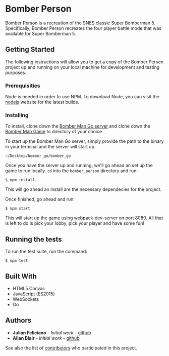 # Bomber Person

Bomber Person is a recreation of the SNES classic Super Bomberman 5. Specifically,
Bomber Person recreates the four player battle mode that was available for Super
Bomberman 5.

## Getting Started

The following instructions will allow you to get a copy of the Bomber Person project
up and running on your local machine for development and testing purposes.

### Prerequisities

Node is needed in order to use NPM. To download Node, you can visit the [nodejs](https://nodejs.org/en/)
website for the latest builds.

### Installing

To install, clone down the [Bomber Man Go server](https://github.com/amaxwellblair/bomber_go)
and clone down the [Bomber Man Game](https://github.com/julsfelic/bomber_person) to directory
of your choice.

To start up the Bomber Man Go server, simply provide the path to the binary in your
terminal and the server will start up.

```
~/Desktop/bomber_go/bomber_go
```

Once you have the server up and running, we'll go ahead an set up the game to run locally.
`cd` into the `bomber_person` directory and run:

```
$ npm install
```

This will go ahead an install are the necessary dependecies for the project.

Once finished, go ahead and run:

```
$ npm start
```

This will start up the game using webpack-dev-server on port 8080. All that is
left to do is pick your lobby, pick your player and have some fun!

## Running the tests

To run the test suite, run the command:

```
$ npm test
```

## Built With

* HTML5 Canvas
* JavaScript (ES2015)
* WebSockets
* Go

## Authors

* **Julian Feliciano** - *Initial work* - [github](https://github.com/julsfelic)
* **Allan Blair** - *Initial work* - [github](https://github.com/amaxwellblair)

See also the list of [contributors](https://github.com/your/project/contributors) who participated in this project.
